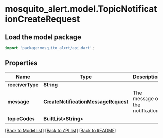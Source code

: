 # mosquito_alert.model.TopicNotificationCreateRequest

## Load the model package
```dart
import 'package:mosquito_alert/api.dart';
```

## Properties
Name | Type | Description | Notes
------------ | ------------- | ------------- | -------------
**receiverType** | **String** |  | 
**message** | [**CreateNotificationMessageRequest**](CreateNotificationMessageRequest.md) | The message of the notification | 
**topicCodes** | **BuiltList&lt;String&gt;** |  | 

[[Back to Model list]](../README.md#documentation-for-models) [[Back to API list]](../README.md#documentation-for-api-endpoints) [[Back to README]](../README.md)


